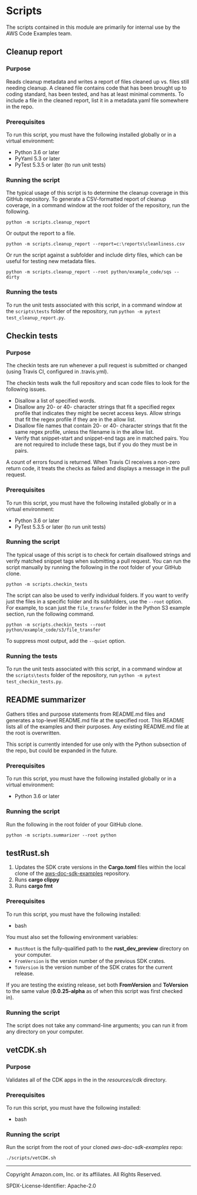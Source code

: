 # Scripts

The scripts contained in this module are primarily for internal use by the AWS
Code Examples team.

## Cleanup report

### Purpose

Reads cleanup metadata and writes a report of files cleaned up vs. files still
needing cleanup. A cleaned file contains code that has been brought up to coding
standard, has been tested, and has at least minimal comments. To include a file
in the cleaned report, list it in a metadata.yaml file somewhere in the repo.

### Prerequisites

To run this script, you must have the following installed globally or in a virtual
environment:

-   Python 3.6 or later
-   PyYaml 5.3 or later
-   PyTest 5.3.5 or later (to run unit tests)

### Running the script

The typical usage of this script is to determine the cleanup coverage in this
GitHub repository. To generate a CSV-formatted report of cleanup coverage, in a command
window at the root folder of the repository, run the following.

```
python -m scripts.cleanup_report
```

Or output the report to a file.

```
python -m scripts.cleanup_report --report=c:\reports\cleanliness.csv
```

Or run the script against a subfolder and include dirty files, which can be useful
for testing new metadata files.

```
python -m scripts.cleanup_report --root python/example_code/sqs --dirty
```

### Running the tests

To run the unit tests associated with this script, in a command window at the
`scripts\tests` folder of the repository, run `python -m pytest test_cleanup_report.py`.

## Checkin tests

### Purpose

The checkin tests are run whenever a pull request is submitted or changed
(using Travis CI, configured in .travis.yml).

The checkin tests walk the full repository and scan code files to look for
the following issues.

-   Disallow a list of specified words.
-   Disallow any 20- or 40- character strings that fit a specified regex profile
    that indicates they might be secret access keys. Allow strings that fit the
    regex profile if they are in the allow list.
-   Disallow file names that contain 20- or 40- character strings that fit the same
    regex profile, unless the filename is in the allow list.
-   Verify that snippet-start and snippet-end tags are in matched pairs. You are
    not required to include these tags, but if you do they must be in pairs.

A count of errors found is returned. When Travis CI receives a non-zero return code,
it treats the checks as failed and displays a message in the pull request.

### Prerequisites

To run this script, you must have the following installed globally or in a virtual
environment:

-   Python 3.6 or later
-   PyTest 5.3.5 or later (to run unit tests)

### Running the script

The typical usage of this script is to check for certain disallowed strings and
verify matched snippet tags when submitting a pull request. You can run the script
manually by running the following in the root folder of your GitHub clone.

```
python -m scripts.checkin_tests
```

The script can also be used to verify individual folders. If you want to verify
just the files in a specific folder and its subfolders, use the `--root` option.
For example, to scan just the `file_transfer` folder in the Python S3 example section,
run the following command.

```
python -m scripts.checkin_tests --root python/example_code/s3/file_transfer
```

To suppress most output, add the `--quiet` option.

### Running the tests

To run the unit tests associated with this script, in a command window at the
`scripts\tests` folder of the repository, run `python -m pytest test_checkin_tests.py`.

## README summarizer

Gathers titles and purpose statements from README.md files and generates a top-level
README.md file at the specified root. This README lists all of the examples and
their purposes. Any existing README.md file at the root is overwritten.

This script is currently intended for use only with the Python subsection of the
repo, but could be expanded in the future.

### Prerequisites

To run this script, you must have the following installed globally or in a virtual
environment:

-   Python 3.6 or later

### Running the script

Run the following in the root folder of your GitHub clone.

```
python -m scripts.summarizer --root python
```

## testRust.sh

1. Updates the SDK crate versions in the **Cargo.toml** files within the local clone of the [aws-doc-sdk-examples](https://github.com/picante-io/aws-doc-sdk-examples) repository.
1. Runs **cargo clippy**
1. Runs **cargo fmt**

### Prerequisites

To run this script, you must have the following installed:

-   bash

You must also set the following environment variables:

-   `RustRoot` is the fully-qualified path to the **rust_dev_preview** directory on your computer.
-   `FromVersion` is the version number of the previous SDK crates.
-   `ToVersion` is the version number of the SDK crates for the current release.

If you are testing the existing release, set both **FromVersion** and **ToVersion** to the same value
(**0.0.25-alpha** as of when this script was first checked in).

### Running the script

The script does not take any command-line arguments;
you can run it from any directory on your computer.

## vetCDK.sh

### Purpose

Validates all of the CDK apps in the in the
_resources/cdk_ directory.

### Prerequisites

To run this script, you must have the following installed:

-   bash

### Running the script

Run the script from the root of your cloned
_aws-doc-sdk-examples_ repo:

```
./scripts/vetCDK.sh
```

---

Copyright Amazon.com, Inc. or its affiliates. All Rights Reserved.

SPDX-License-Identifier: Apache-2.0

